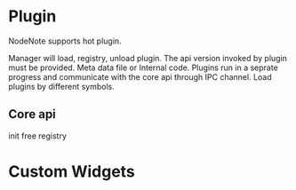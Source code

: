 # Plugin
NodeNote supports hot plugin.

Manager will load, registry, unload plugin.
The api version invoked by plugin must be provided.
Meta data file or Internal code.
Plugins run in a seprate progress and communicate with the core api through IPC channel.
Load plugins by different symbols.

## Core api
init
free
registry

# Custom Widgets
